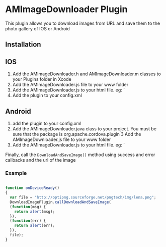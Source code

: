 AMImageDownloader Plugin
============

This plugin allows you to download images from URL and save them to the photo gallery of IOS or Android

Installation
------------

IOS
------------

1.  Add the AMImageDownloader.h and  AMImageDownloader.m classes to your Plugins folder in Xcode
2.  Add the AMImageDownloader.js file to your www folder
3.  Add the AMImageDownloader.js to your html file. eg: `<script type="text/javascript" charset="utf-8" src="AMImageDownloader.js"></script>
4.  Add the plugin to your config.xml  <plugin name="AMImageDownloader" value="AMImageDownloader" />

Android
------------
1. add the plugin to your config.xml <plugin name="AMImageDownloader" value="org.apache.cordova.plugin.AMImageDownloader" />
2. Add the  AMImageDownloader.java class to your  project. You must be sure that the package is org.apache.cordova.plugin
3 Add the AMImageDownloader.js file to your www folder
4.  Add the AMImageDownloader.js to your html file. eg: `<script type="text/javascript" charset="utf-8" src="AMImageDownloader.js"></script>


Finally, call the `DownloadAndSaveImage()` method using success and error callbacks and the url of the image

### Example
```html
```

```javascript
function onDeviceReady()
{
  var file = "http://optipng.sourceforge.net/pngtech/img/lena.png";
  DownloadImagePlugin.callDownloadAndSaveImage(
  (function(msg) {
    return alert(msg);
  }),
  (function(err) {
    return alert(err);
  }),
  file);
}
